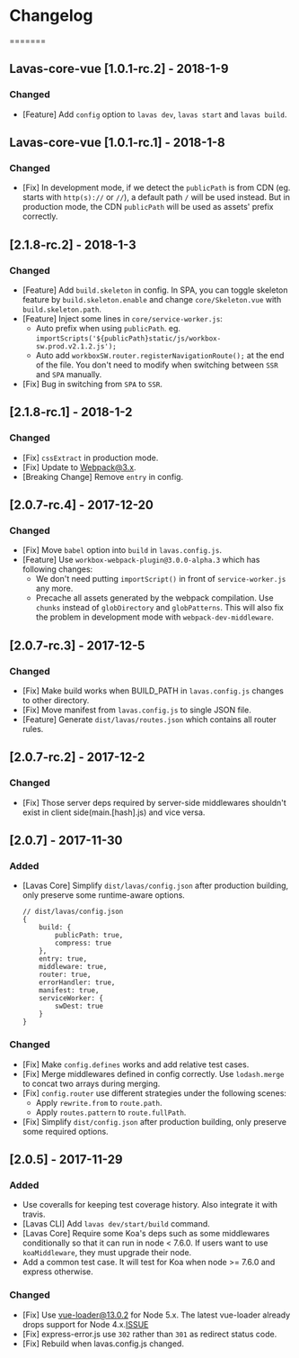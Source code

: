 # Changelog

=======

## Lavas-core-vue [1.0.1-rc.2] - 2018-1-9

### Changed

- [Feature] Add `config` option to `lavas dev`, `lavas start` and `lavas build`.

## Lavas-core-vue [1.0.1-rc.1] - 2018-1-8

### Changed

- [Fix] In development mode, if we detect the `publicPath` is from CDN (eg. starts with `http(s)://` or `//`), a default path `/` will be used instead. But in production mode, the CDN `publicPath` will be used as assets' prefix correctly.

## [2.1.8-rc.2] - 2018-1-3

### Changed

- [Feature] Add `build.skeleton` in config. In SPA, you can toggle skeleton feature by `build.skeleton.enable` and change `core/Skeleton.vue` with `build.skeleton.path`.
- [Feature] Inject some lines in `core/service-worker.js`:
    - Auto prefix when using `publicPath`. eg. `importScripts('${publicPath}static/js/workbox-sw.prod.v2.1.2.js');`
    - Auto add `workboxSW.router.registerNavigationRoute();` at the end of the file. You don't need to modify when switching between `SSR` and `SPA` manually.
- [Fix] Bug in switching from `SPA` to `SSR`.

## [2.1.8-rc.1] - 2018-1-2

### Changed

- [Fix] `cssExtract` in production mode.
- [Fix] Update to Webpack@3.x.
- [Breaking Change] Remove `entry` in config.

## [2.0.7-rc.4] - 2017-12-20

### Changed
- [Fix] Move `babel` option into `build` in `lavas.config.js`.
- [Feature] Use `workbox-webpack-plugin@3.0.0-alpha.3` which has following changes:
    - We don't need putting `importScript()` in front of `service-worker.js` any more.
    - Precache all assets generated by the webpack compilation. Use `chunks` instead of `globDirectory` and `globPatterns`. This will also fix the problem in development mode with `webpack-dev-middleware`.

## [2.0.7-rc.3] - 2017-12-5

### Changed
- [Fix] Make build works when BUILD_PATH in `lavas.config.js` changes to other directory.
- [Fix] Move manifest from `lavas.config.js` to single JSON file.
- [Feature] Generate `dist/lavas/routes.json` which contains all router rules.

## [2.0.7-rc.2] - 2017-12-2

### Changed
- [Fix] Those server deps required by server-side middlewares shouldn't exist in client side(main.[hash].js) and vice versa.

## [2.0.7] - 2017-11-30

### Added
- [Lavas Core] Simplify `dist/lavas/config.json` after production building, only preserve some runtime-aware options.
    ```
    // dist/lavas/config.json
    {
        build: {
            publicPath: true,
            compress: true
        },
        entry: true,
        middleware: true,
        router: true,
        errorHandler: true,
        manifest: true,
        serviceWorker: {
            swDest: true
        }
    }
    ```

### Changed
- [Fix] Make `config.defines` works and add relative test cases.
- [Fix] Merge middlewares defined in config correctly. Use `lodash.merge` to concat two arrays during merging.
- [Fix] `config.router` use different strategies under the following scenes:
    - Apply `rewrite.from` to `route.path`.
    - Apply `routes.pattern` to `route.fullPath`.
- [Fix] Simplify `dist/config.json` after production building, only preserve some required options.

## [2.0.5] - 2017-11-29

### Added
- Use coveralls for keeping test coverage history. Also integrate it with travis.
- [Lavas CLI] Add `lavas dev/start/build` command.
- [Lavas Core] Require some Koa's deps such as some middlewares conditionally so that it can run in node < 7.6.0. If users want to use `koaMiddleware`, they must upgrade their node.
- Add a common test case. It will test for Koa when node >= 7.6.0 and express otherwise.

### Changed
- [Fix] Use vue-loader@13.0.2 for Node 5.x. The latest vue-loader already drops support for Node 4.x.[ISSUE](https://github.com/vuejs/vue-loader/issues/1010)
- [Fix] express-error.js use `302` rather than `301` as redirect status code.
- [Fix] Rebuild when lavas.config.js changed.
